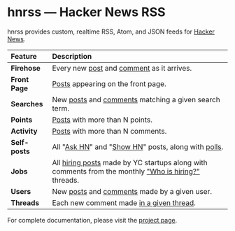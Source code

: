hnrss — Hacker News RSS
========================

hnrss provides custom, realtime RSS, Atom, and JSON feeds for [Hacker News](https://news.ycombinator.com/).

| Feature | Description |
| :------ | :---------- |
| **Firehose** | Every new [post](https://hnrss.org/newest) and [comment](https://hnrss.org/newcomments) as it arrives. |
| **Front Page** | [Posts](https://hnrss.org/frontpage) appearing on the front page. |
| **Searches** | New [posts](https://hnrss.org/newest?q=git) and [comments](https://hnrss.org/newcomments?q=django) matching a given search term. |
| **Points** | [Posts](https://hnrss.org/newest?points=300) with more than N points. |
| **Activity** | [Posts](https://hnrss.org/newest?comments=250) with more than N comments. |
| **Self-posts** | All "[Ask HN](https://hnrss.org/ask)" and "[Show HN](https://hnrss.org/show)" posts, along with [polls](https://hnrss.org/polls). |
| **Jobs** | All [hiring posts](https://hnrss.org/jobs) made by YC startups along with comments from the monthly ["Who is hiring?"](https://hnrss.org/whoishiring/jobs) threads. |
| **Users** | New [posts](https://hnrss.org/submitted?id=tokenadult) and [comments](https://hnrss.org/threads?id=tptacek) made by a given user. |
| **Threads** | Each new comment made [in a given thread](https://hnrss.org/item?id=7864813). |

For complete documentation, please visit the [project page](https://hnrss.org/).
